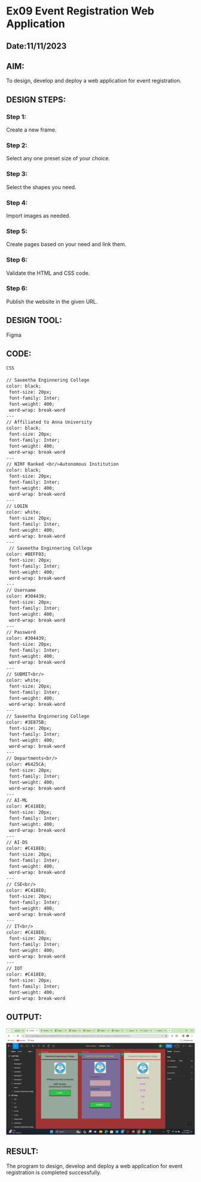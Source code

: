 # Ex09 Event Registration Web Application
## Date:11/11/2023

## AIM:
To design, develop and deploy a web application for event registration.

## DESIGN STEPS:

### Step 1:
Create a new frame.

### Step 2:
Select any one preset size of your choice.

### Step 3:
Select the shapes you need.

### Step 4:
Import images as needed.

### Step 5:
Create pages based on your need and link them.

### Step 6:

Validate the HTML and CSS code.

### Step 6:

Publish the website in the given URL.

## DESIGN TOOL:
Figma

## CODE:
```
CSS

// Saveetha Enginnering College
color: black;
 font-size: 20px;
 font-family: Inter;
 font-weight: 400;
 word-wrap: break-word
---
// Affiliated to Anna University
color: black;
 font-size: 20px;
 font-family: Inter;
 font-weight: 400;
 word-wrap: break-word
---
// NIRF Ranked <br/>Autonomous Institution
color: black;
 font-size: 20px;
 font-family: Inter;
 font-weight: 400;
 word-wrap: break-word
---
// LOGIN
color: white;
 font-size: 20px;
 font-family: Inter;
 font-weight: 400;
 word-wrap: break-word
---
 // Saveetha Enginnering College
color: #BEFF03;
 font-size: 20px;
 font-family: Inter;
 font-weight: 400;
 word-wrap: break-word
---
// Username
color: #304439;
 font-size: 20px;
 font-family: Inter;
 font-weight: 400;
 word-wrap: break-word
---
// Password
color: #304439;
 font-size: 20px;
 font-family: Inter;
 font-weight: 400;
 word-wrap: break-word
---
// SUBMIT<br/>
color: white;
 font-size: 20px;
 font-family: Inter;
 font-weight: 400;
 word-wrap: break-word
---
// Saveetha Enginnering College
color: #3E875B;
 font-size: 20px;
 font-family: Inter;
 font-weight: 400;
 word-wrap: break-word
---
// Departments<br/>
color: #6425CA;
 font-size: 20px;
 font-family: Inter;
 font-weight: 400;
 word-wrap: break-word
---
// AI-ML
color: #C418E0;
 font-size: 20px;
 font-family: Inter;
 font-weight: 400;
 word-wrap: break-word
---
// AI-DS
color: #C418E0;
 font-size: 20px;
 font-family: Inter;
 font-weight: 400;
 word-wrap: break-word
---
// CSE<br/>
color: #C418E0;
 font-size: 20px;
 font-family: Inter;
 font-weight: 400;
 word-wrap: break-word
---
// IT<br/>
color: #C418E0;
 font-size: 20px;
 font-family: Inter;
 font-weight: 400;
 word-wrap: break-word
---
// IOT
color: #C418E0;
 font-size: 20px;
 font-family: Inter;
 font-weight: 400;
 word-wrap: break-word
 ```

## OUTPUT:
![Alt text](<Screenshot (9).png>)



## RESULT:
The program to design, develop and deploy a web application for event registration is completed successfully.
